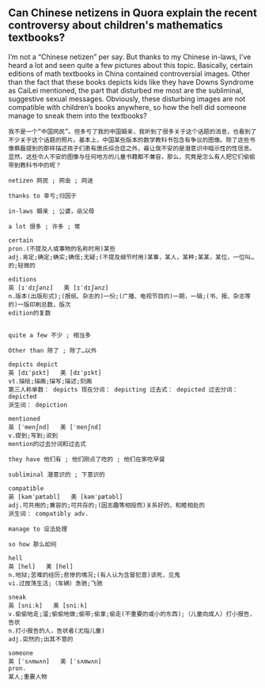 

## Can Chinese netizens in Quora explain the recent controversy about children's mathematics textbooks?

I’m not a “Chinese netizen” per say. But thanks to my Chinese in-laws, I’ve heard a lot and seen quite a few pictures about this topic. Basically, certain editions of math textbooks in China contained controversial images. Other than the fact that these books depicts kids like they have Downs Syndrome as CaiLei mentioned, the part that disturbed me most are the subliminal, suggestive sexual messages. Obviously, these disturbing images are not compatible with children’s books anywhere, so how the hell did someone manage to sneak them into the textbooks?
```
我不是一个“中国网民”。但多亏了我的中国姻亲，我听到了很多关于这个话题的消息，也看到了不少关于这个话题的照片。基本上，中国某些版本的数学教科书包含有争议的图像。除了这些书像蔡磊提到的那样描述孩子们患有唐氏综合症之外，最让我不安的是潜意识中暗示性的性信息。显然，这些令人不安的图像与任何地方的儿童书籍都不兼容，那么，究竟是怎么有人把它们偷偷带到教科书中的呢？

netizen 网民 ; 网虫 ; 网迷

thanks to 幸亏;归因于

in-laws 姻亲 ; 公婆，岳父母

a lot 很多 ; 许多 ; 常

certain
pron.(不提及人或事物的名称时用)某些
adj.肯定;确定;确实;确信;无疑;(不提及细节时用)某事，某人，某种;某某，某位，一位叫…的;轻微的

editions
英 [ɪˈdɪʃənz]   美 [ɪˈdɪʃənz]  
n.版本(出版形式);(报纸、杂志的)一份;(广播、电视节目的)一期，一辑;(书、报、杂志等的)一版印刷总数，版次
edition的复数


quite a few 不少 ; 相当多

Other than 除了 ; 除了…以外

depicts depict
英 [dɪˈpɪkt]   美 [dɪˈpɪkt]  
vt.描绘;描画;描写;描述;刻画
第三人称单数： depicts 现在分词： depicting 过去式： depicted 过去分词： depicted
派生词： depiction

mentioned
英 [ˈmenʃnd]   美 [ˈmenʃnd]  
v.提到;写到;说到
mention的过去分词和过去式

they have 他们有 ; 他们刚点了吃的 ; 他们在家吃早餐

subliminal 潜意识的 ; 下意识的

compatible
英 [kəmˈpætəbl]   美 [kəmˈpætəbl]  
adj.可共用的;兼容的;可共存的;(因志趣等相投而)关系好的，和睦相处的
派生词： compatibly adv.

manage to 设法处理

so how 那么如何

hell
英 [hel]   美 [hel]  
n.地狱;苦难的经历;悲惨的境况;(有人认为含冒犯意)该死，见鬼
vi.过放荡生活;（车辆）急驰;飞驰

sneak
英 [sniːk]   美 [sniːk]  
v.偷偷地走;溜;偷偷地做;偷带;偷拿;偷走(不重要的或小的东西);（儿童向成人）打小报告，告状
n.打小报告的人，告状者(尤指儿童)
adj.突然的;出其不意的

someone
英 [ˈsʌmwʌn]   美 [ˈsʌmwʌn]  
pron.
某人;重要人物
```